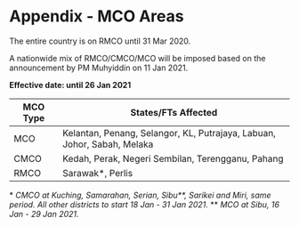 # Appendix - MCO Areas

The entire country is on RMCO until 31 Mar 2020.

A nationwide mix of RMCO/CMCO/MCO will be imposed based on the announcement by PM Muhyiddin on 11 Jan 2021.

**Effective date: until 26 Jan 2021**

| MCO Type | States/FTs Affected                                                     |
|----------|-------------------------------------------------------------------------|
| MCO      | Kelantan, Penang, Selangor, KL, Putrajaya, Labuan, Johor, Sabah, Melaka |
| CMCO     | Kedah, Perak, Negeri Sembilan, Terengganu, Pahang                       |
| RMCO     | Sarawak*, Perlis                                                        |

\* _CMCO at Kuching, Samarahan, Serian, Sibu\*\*, Sarikei and Miri, same period. All other districts to start 18 Jan - 31 Jan 2021._
\*\* _MCO at Sibu, 16 Jan - 29 Jan 2021._

